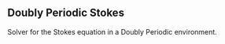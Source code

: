 ## Doubly Periodic Stokes

Solver for the Stokes equation in a Doubly Periodic environment.

<!--- Donev: I think here we should point to the DoublyPeriodicStokes repo so they see that README? --->

